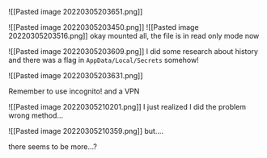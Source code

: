 ![[Pasted image 20220305203651.png]]


![[Pasted image 20220305203450.png]]
![[Pasted image 20220305203516.png]]
okay mounted all, the file is in read only mode now

![[Pasted image 20220305203609.png]]
I did some research about history and there was a flag in `AppData/Local/Secrets` somehow!

![[Pasted image 20220305203631.png]]

Remember to use incognito!
and a VPN 


![[Pasted image 20220305210201.png]]
I just realized I did the problem wrong method...


![[Pasted image 20220305210359.png]]
but....

there seems to be more...?